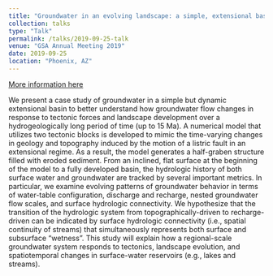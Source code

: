 ```yaml
---
title: "Groundwater in an evolving landscape: a simple, extensional basin case"
collection: talks
type: "Talk"
permalink: /talks/2019-09-25-talk
venue: "GSA Annual Meeting 2019"
date: 2019-09-25
location: "Phoenix, AZ"
---
```

[More information here](https://gsa.confex.com/gsa/2019AM/webprogram/Paper336911.html)

We present a case study of groundwater in a simple but dynamic extensional basin to better understand how groundwater flow changes in response to tectonic forces and landscape development over a hydrogeologically long period of time (up to 15 Ma). A numerical model that utilizes two tectonic blocks is developed to mimic the time-varying changes in geology and topography induced by the motion of a listric fault in an extensional regime. As a result, the model generates a half-graben structure filled with eroded sediment. From an inclined, flat surface at the beginning of the model to a fully developed basin, the hydrologic history of both surface water and groundwater are tracked by several important metrics. In particular, we examine evolving patterns of groundwater behavior in terms of water-table configuration, discharge and recharge, nested groundwater flow scales, and surface hydrologic connectivity. We hypothesize that the transition of the hydrologic system from topographically-driven to recharge-driven can be indicated by surface hydrologic connectivity (i.e., spatial continuity of streams) that simultaneously represents both surface and subsurface “wetness”. This study will explain how a regional-scale groundwater system responds to tectonics, landscape evolution, and spatiotemporal changes in surface-water reservoirs (e.g., lakes and streams).
